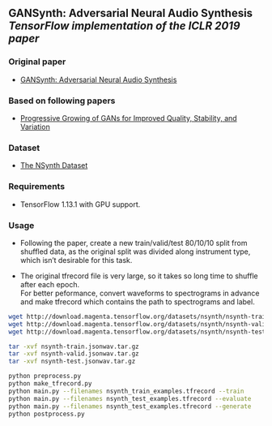 ## GANSynth: Adversarial Neural Audio Synthesis<br><i>TensorFlow implementation of the ICLR 2019 paper</i>

### Original paper 
* [GANSynth: Adversarial Neural Audio Synthesis](https://openreview.net/pdf?id=H1xQVn09FX)

### Based on following papers
* [Progressive Growing of GANs for Improved Quality, Stability, and Variation](https://arxiv.org/pdf/1710.10196.pdf)

### Dataset
* [The NSynth Dataset](https://magenta.tensorflow.org/datasets/nsynth)

### Requirements
* TensorFlow 1.13.1 with GPU support.

### Usage
* Following the paper, create a new train/valid/test 80/10/10 split from shuffled data,
as the original split was divided along instrument type, which isn’t desirable for this task.

* The original tfrecord file is very large, so it takes so long time to shuffle after each epoch.   
For better peformance, convert waveforms to spectrograms in advance and make tfrecord which contains the path to spectrograms and label.

```bash
wget http://download.magenta.tensorflow.org/datasets/nsynth/nsynth-train.jsonwav.tar.gz
wget http://download.magenta.tensorflow.org/datasets/nsynth/nsynth-valid.jsonwav.tar.gz
wget http://download.magenta.tensorflow.org/datasets/nsynth/nsynth-test.jsonwav.tar.gz

tar -xvf nsynth-train.jsonwav.tar.gz
tar -xvf nsynth-valid.jsonwav.tar.gz
tar -xvf nsynth-test.jsonwav.tar.gz

python preprocess.py
python make_tfrecord.py
python main.py --filenames nsynth_train_examples.tfrecord --train
python main.py --filenames nsynth_test_examples.tfrecord --evaluate
python main.py --filenames nsynth_test_examples.tfrecord --generate
python postprocess.py
```
